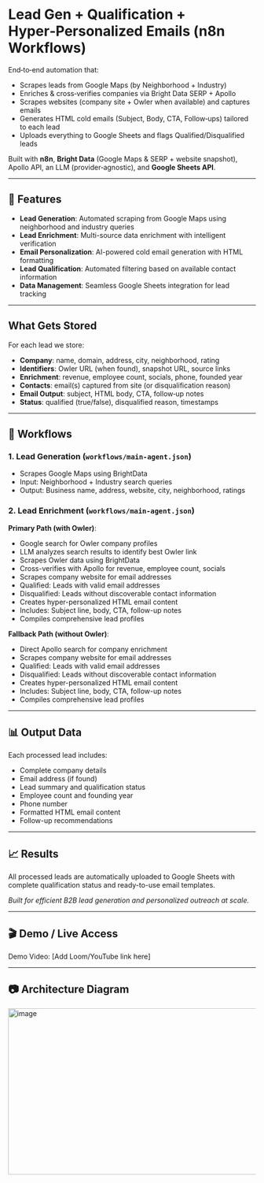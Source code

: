 # Lead Gen + Qualification + Hyper‑Personalized Emails (n8n Workflows)

End‑to‑end automation that:
- Scrapes leads from Google Maps (by Neighborhood + Industry)
- Enriches & cross‑verifies companies via Bright Data SERP + Apollo
- Scrapes websites (company site + Owler when available) and captures emails
- Generates HTML cold emails (Subject, Body, CTA, Follow‑ups) tailored to each lead
- Uploads everything to Google Sheets and flags Qualified/Disqualified leads

Built with **n8n**, **Bright Data** (Google Maps & SERP + website snapshot), Apollo API, an LLM (provider‑agnostic), and **Google Sheets API**.

---

## 🚀 Features
- **Lead Generation**: Automated scraping from Google Maps using neighborhood and industry queries
- **Lead Enrichment**: Multi-source data enrichment with intelligent verification
- **Email Personalization**: AI-powered cold email generation with HTML formatting
- **Lead Qualification**: Automated filtering based on available contact information
- **Data Management**: Seamless Google Sheets integration for lead tracking

---

## What Gets Stored

For each lead we store:
- **Company**: name, domain, address, city, neighborhood, rating
- **Identifiers**: Owler URL (when found), snapshot URL, source links
- **Enrichment**: revenue, employee count, socials, phone, founded year
- **Contacts**: email(s) captured from site (or disqualification reason)
- **Email Output**: subject, HTML body, CTA, follow‑up notes
- **Status**: qualified (true/false), disqualified reason, timestamps

---

## 🧩 Workflows

### 1. Lead Generation (`workflows/main-agent.json`)

- Scrapes Google Maps using BrightData
- Input: Neighborhood + Industry search queries
- Output: Business name, address, website, city, neighborhood, ratings

### 2. Lead Enrichment (`workflows/main-agent.json`)
**Primary Path (with Owler)**:

- Google search for Owler company profiles
- LLM analyzes search results to identify best Owler link
- Scrapes Owler data using BrightData
- Cross-verifies with Apollo for revenue, employee count, socials
- Scrapes company website for email addresses
- Qualified: Leads with valid email addresses
- Disqualified: Leads without discoverable contact information
- Creates hyper-personalized HTML email content
- Includes: Subject line, body, CTA, follow-up notes
- Compiles comprehensive lead profiles

**Fallback Path (without Owler)**:

- Direct Apollo search for company enrichment
- Scrapes company website for email addresses
- Qualified: Leads with valid email addresses
- Disqualified: Leads without discoverable contact information
- Creates hyper-personalized HTML email content
- Includes: Subject line, body, CTA, follow-up notes
- Compiles comprehensive lead profiles

---

## 📊 Output Data

Each processed lead includes:
- Complete company details
- Email address (if found)
- Lead summary and qualification status
- Employee count and founding year
- Phone number
- Formatted HTML email content
- Follow-up recommendations

---

## 📈 Results
All processed leads are automatically uploaded to Google Sheets with complete qualification status and ready-to-use email templates.

*Built for efficient B2B lead generation and personalized outreach at scale.*

---

## 🎬 Demo / Live Access

Demo Video: [Add Loom/YouTube link here]

---

## 📷 Architecture Diagram

<img width="808" height="338" alt="image" src="https://github.com/user-attachments/assets/8cf60994-0330-4a09-bbd4-0507e928ed43" />



